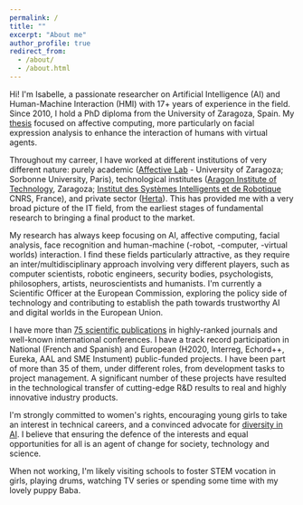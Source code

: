 ```yaml
---
permalink: /
title: ""
excerpt: "About me"
author_profile: true
redirect_from: 
  - /about/
  - /about.html
---
```


Hi! I'm Isabelle, a passionate researcher on Artificial Intelligence (AI) and Human-Machine Interaction (HMI) with 17+ years of experience in the field. Since 2010, I hold a PhD diploma from the University of Zaragoza, Spain. My [thesis](https://www.academia.edu/5104979/Affective_computing_Emotional_facial_sensing_and_multimodal_fusion_PhD_dissertation_I_Hupont_) focused on affective computing, more particularly on facial expression analysis to enhance the interaction of humans with virtual agents. 

Throughout my carreer, I have worked at different institutions of very different nature: purely academic ([Affective Lab](http://giga.cps.unizar.es/affectivelab/) - University of Zaragoza; Sorbonne University, Paris), technological institutes ([Aragon Institute of Technology](https://www.itainnova.es/), Zaragoza; [Institut des Systèmes Intelligents et de Robotique](https://www.isir.upmc.fr/) CNRS, France), and private sector ([Herta](https://hertasecurity.com/)). This has provided me with a very broad picture of the IT field, from the earliest stages of fundamental research to bringing a final product to the market.

My research has always keep focusing on AI, affective computing, facial analysis, face recognition and human-machine (-robot, -computer, -virtual worlds) interaction. I find these fields particularly attractive, as they require an inter/multidisciplinary approach involving very different players, such as computer scientists, robotic engineers, security bodies, psychologists, philosophers, artists, neuroscientists and humanists. I'm currently a Scientific Officer at the European Commission, exploring the policy side of technology and contributing to establish the path towards trustworthy AI and digital worlds in the European Union. 

I have more than [75 scientific publications](https://scholar.google.com/citations?user=jNLffNcAAAAJ&hl=es) in highly-ranked journals and well-known international conferences. I have a track record participation in National (French and Spanish) and European (H2020, Interreg, Echord++, Eureka, AAL and SME Instument) public-funded projects. I have been part of more than 35 of them, under different roles, from development tasks to project management. A significant number of these projects have resulted in the technological transfer of cutting-edge R&D results to real and highly innovative industry products.

I'm strongly committed to women's rights, encouraging young girls to take an interest in technical careers, and a convinced advocate for [diversity in AI](https://ai-watch.ec.europa.eu/humaint/divinai_en). I believe that ensuring the defence of the interests and equal opportunities for all is an agent of change for society, technology and science.

When not working, I'm likely visiting schools to foster STEM vocation in girls, playing drums, watching TV series or spending some time with my lovely puppy Baba. 
